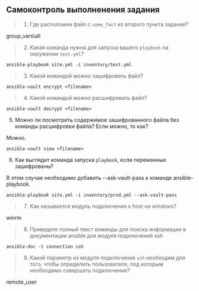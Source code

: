 ## Самоконтроль выполненения задания

>1. Где расположен файл с `some_fact` из второго пункта задания?

group_vars\all

>2. Какая команда нужна для запуска вашего `playbook` на окружении `test.yml`?

```commandline
ansible-playbook site.yml -i inventory/test.yml
```

>3. Какой командой можно зашифровать файл?

```commandline
ansible-vault encrypt <filename>
```   

>4. Какой командой можно расшифровать файл?

```commandline
ansible-vault decrypt <filename>
```  

5. Можно ли посмотреть содержимое зашифрованного файла без команды расшифровки файла? Если можно, то как?

Можно. 
```commandline
ansible-vault view <filename>
```  

6. Как выглядит команда запуска `playbook`, если переменные зашифрованы?
   
В этом случае необходимо добавить --ask-vault-pass к команде ansible-playbook.

```commandline
ansible-playbook site.yml -i inventory/prod.yml --ask-vault-pass
```

>7. Как называется модуль подключения к host на windows?

winrm

>8. Приведите полный текст команды для поиска информации в документации ansible для модуля подключений ssh

```commandline
ansible-doc -t connection ssh
```   

>9. Какой параметр из модуля подключения `ssh` необходим для того, чтобы определить пользователя, под которым необходимо совершать подключение?

remote_user